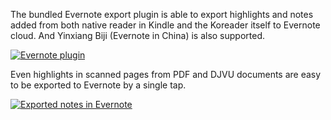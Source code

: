 The bundled Evernote export plugin is able to export highlights and notes added from both native reader in Kindle and the Koreader itself to Evernote cloud. And Yinxiang Biji (Evernote in China) is also supported.

[![Evernote plugin](https://github.com/koreader/koreader/wiki/screenshots/evernote_logined.png)](https://github.com/koreader/koreader/wiki/screenshots/evernote_logined.png)

Even highlights in scanned pages from PDF and DJVU documents are easy to be exported to Evernote by a single tap.

[![Exported notes in Evernote](https://github.com/koreader/koreader/wiki/screenshots/evernote_exported.png)](https://github.com/koreader/koreader/wiki/screenshots/evernote_exported.png)


